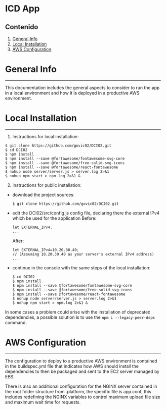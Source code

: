 # ICD App

## Contenido
1. [General Info](#general-info)
2. [Local Installation](#local-installation)
3. [AWS Configuration](#aws-configuration)
# General Info
***
This documentation includes the general aspects to consider to run the app in a local environment and how it is deployed in a productive AWS environment.
# Local Installation
***
1. Instructions for local installation:
```
$ git clone https://github.com/govic02/DCI02.git
$ cd DCI02
$ npm install
$ npm install --save @fortawesome/fontawesome-svg-core
$ npm install --save @fortawesome/free-solid-svg-icons
$ npm install --save @fortawesome/react-fontawesome
$ nohup node server/server.js > server.log 2>&1
$ nohup npm start > npm.log 2>&1 &
```

2. Instructions for public installation:
- download the project sources:
  ```
  $ git clone https://github.com/govic02/DCI02.git
  ```
- edit the DCI02/src/config.js config file, declaring there the external IPv4 which be used for the application
  Before:
  ```
  let EXTERNAL_IPv4;
  ...
  ```
  After:
  ```
  let EXTERNAL_IPv4=10.20.30.40;
  // (Assuming 10.20.30.40 as your server's external IPv4 address)
  ...
  ```
- continue in the console with the same steps of the local installation: 
  ```
  $ cd DCI02
  $ npm install
  $ npm install --save @fortawesome/fontawesome-svg-core
  $ npm install --save @fortawesome/free-solid-svg-icons
  $ npm install --save @fortawesome/react-fontawesome
  $ nohup node server/server.js > server.log 2>&1
  $ nohup npm start > npm.log 2>&1 &
  ```

In some cases a problem could arise with the installation of deprecated dependencies, a possible solution is to use the ```npm i --legacy-peer-deps``` command.
# AWS Configuration
***
The configuration to deploy to a productive AWS environment is contained in the buildspec.yml file that indicates how AWS should install the dependencies to then be packaged and sent to the EC2 server managed by EBS.

There is also an additional configuration for the NGINX server contained in the root folder structure from .platform, the specific file is app.conf, this includes redefining the NGINX variables to control maximum upload file size and maximum wait time for requests.
